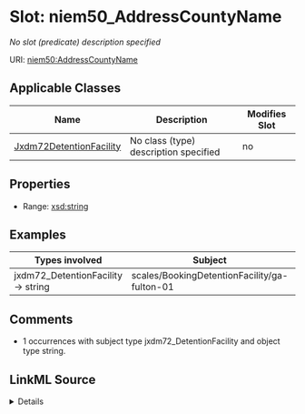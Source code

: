 

# Slot: niem50_AddressCountyName


_No slot (predicate) description specified_





URI: [niem50:AddressCountyName](http://release.niem.gov/niem/niem-core/5.0/AddressCountyName)



<!-- no inheritance hierarchy -->





## Applicable Classes

| Name | Description | Modifies Slot |
| --- | --- | --- |
| [Jxdm72DetentionFacility](../classes/Jxdm72DetentionFacility.md) | No class (type) description specified |  no  |







## Properties

* Range: [xsd:string](http://www.w3.org/2001/XMLSchema#string)






## Examples

| Types involved | Subject | Predicate | Object |
| --- | --- | --- | --- |
| jxdm72_DetentionFacility → string | scales/BookingDetentionFacility/ga-fulton-01 | niem50:AddressCountyName | Fulton |


## Comments

* 1 occurrences with subject type jxdm72_DetentionFacility and object type string.



## LinkML Source

<details>

```yaml
name: niem50_AddressCountyName
description: No slot (predicate) description specified
comments:
- 1 occurrences with subject type jxdm72_DetentionFacility and object type string.
examples:
- description: jxdm72_DetentionFacility → string
  object:
    example_object: Fulton
    example_object_type: string
    example_predicate: niem50:AddressCountyName
    example_subject: scales/BookingDetentionFacility/ga-fulton-01
    example_subject_type: jxdm72_DetentionFacility
from_schema: scales-kg-new
rank: 1000
slot_uri: niem50:AddressCountyName
alias: niem50_AddressCountyName
domain_of:
- jxdm72_DetentionFacility
range: string

```
</details>